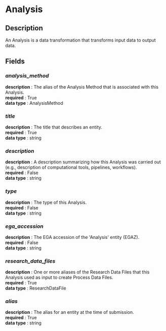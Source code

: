 # Analysis

## Description

An Analysis is a data transformation that transforms input data to output data.

## Fields

### ***analysis_method***<br>
**description** : The alias of the Analysis Method that is associated with this Analysis.<br>
**required** : True<br>
**data type** : AnalysisMethod <br>
### ***title***<br>
**description** : The title that describes an entity.<br>
**required** : True<br>
**data type** : string <br>
### ***description***<br>
**description** : A description summarizing how this Analysis was carried out (e.g., description of computational tools, pipelines, workflows).<br>
**required** : False<br>
**data type** : string <br>
### ***type***<br>
**description** : The type of this Analysis.<br>
**required** : False<br>
**data type** : string <br>
### ***ega_accession***<br>
**description** : The EGA accession of the 'Analysis' entity (EGAZ).<br>
**required** : False<br>
**data type** : string <br>
### ***research_data_files***<br>
**description** : One or more aliases of the Research Data Files that this Analysis used as input to create Process Data Files.<br>
**required** : True<br>
**data type** : ResearchDataFile <br>
### ***alias***<br>
**description** : The alias for an entity at the time of submission.<br>
**required** : True<br>
**data type** : string <br>
